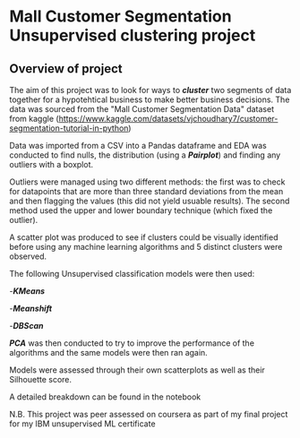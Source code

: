 # Mall Customer Segmentation Unsupervised clustering project




## Overview of project
The aim of this project was to look for ways to ***cluster*** two segments of data together for a hypotehtical business to make better business decisions. The data was sourced from the "Mall Customer Segmentation Data" dataset from kaggle (https://www.kaggle.com/datasets/vjchoudhary7/customer-segmentation-tutorial-in-python)

Data was imported from a CSV into a Pandas dataframe and EDA was conducted to find nulls, the distribution (using a ***Pairplot***) and finding any outliers with a boxplot.

Outliers were managed using two different methods: the first was to check for datapoints that are more than three standard deviations from the mean and then flagging the values (this did not yield usuable results). The second method used the upper and lower boundary technique (which fixed the outlier).

A scatter plot was produced to see if clusters could be visually identified before using any machine learning algorithms and 5 distinct clusters were observed.

The following Unsupervised classification models were then used:

-***KMeans***

-***Meanshift***

-***DBScan***

***PCA*** was then conducted to try to improve the performance of the algorithms and the same models were then ran again.

Models were assessed through their own scatterplots as well as their Silhouette score.

A detailed breakdown can be found in the notebook

N.B. This project was peer assessed on coursera as part of my final project for my IBM unsupervised ML certificate

